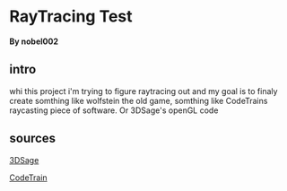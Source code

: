 # RayTracing Test

**By nobel002**

## intro

whi this project i'm trying to figure raytracing out and my goal is to finaly create somthing like wolfstein the old game, somthing like CodeTrains raycasting piece of software. Or 3DSage's openGL code

## sources

[3DSage](https://www.youtube.com/user/artsage1)

[CodeTrain](https://www.youtube.com/channel/UCvjgXvBlbQiydffZU7m1_aw)
